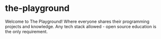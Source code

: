 # the-playground
Welcome to The Playground! Where everyone shares their programming projects and knowledge. Any tech stack allowed - open source education is the only requirement.
